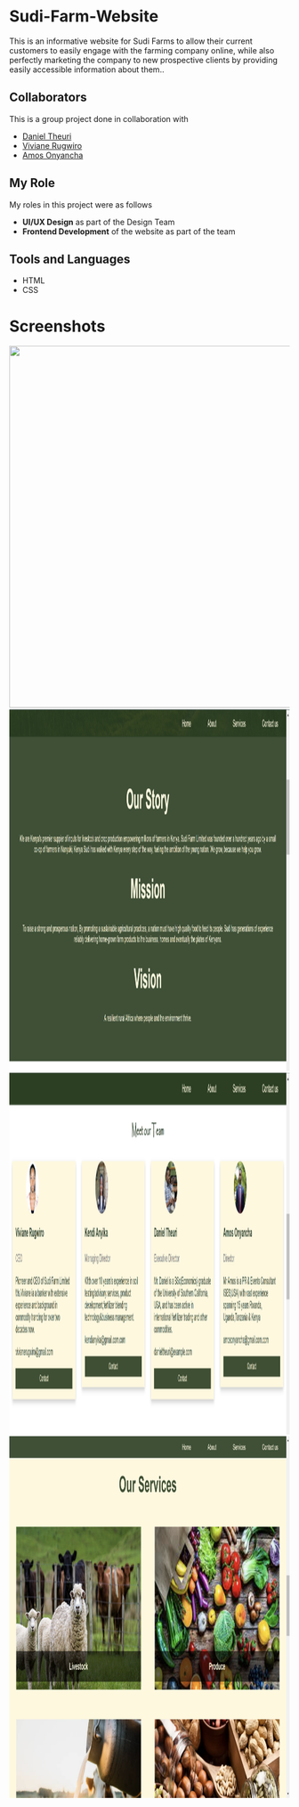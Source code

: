 # Sudi-Farm-Website
This is an informative website for Sudi Farms to allow their current customers to easily engage with the farming company online, while also perfectly marketing the company to new prospective clients by providing easily accessible information about them.. 

## Collaborators
This is a group project done in collaboration with 
- [Daniel Theuri](https://github.com/dantheuri17)
- [Viviane Rugwiro](https://www.linkedin.com/in/viviane-benny-rugwiro-063561151/)
- [Amos Onyancha](https://www.linkedin.com/in/amos-onyancha-b23996239/)

## My Role
My roles in this project were as follows
- **UI/UX Design** as part of the Design Team
- **Frontend Development** of the website as part of the team

## Tools and Languages
- HTML
- CSS


# Screenshots
<img src="https://github.com/Kendi42/Sudi-Farm-Website/blob/3363857c083ff419361ce27a308629e9fab4aabc/landing.png" width="1280" height="650"/>
<img src="https://github.com/Kendi42/Sudi-Farm-Website/blob/3363857c083ff419361ce27a308629e9fab4aabc/about1.png" width="1280" height="650"/>
<img src="https://github.com/Kendi42/Sudi-Farm-Website/blob/3363857c083ff419361ce27a308629e9fab4aabc/team.png" width="1280" height="650"/>
<https://github.com/Kendi42/Sudi-Farm-Website/blob/3363857c083ff419361ce27a308629e9fab4aabc/services.png" width="1280" height="650"/>
<img src="https://github.com/Kendi42/Sudi-Farm-Website/blob/3363857c083ff419361ce27a308629e9fab4aabc/services.png" width="1280" height="650"/>
